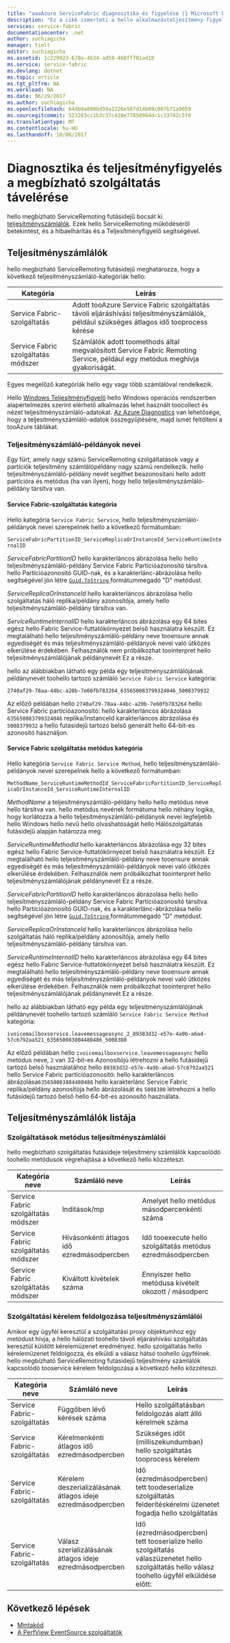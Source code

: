 ```yaml
---
title: "aaaAzure ServiceFabric diagnosztika és figyelése |} Microsoft Docs"
description: "Ez a cikk ismerteti a hello alkalmazásteljesítmény-figyelési szolgáltatásokkal hello Service Fabric megbízható ServiceRemoting futásidejű, például a teljesítményszámlálók azt által kibocsátott."
services: service-fabric
documentationcenter: .net
author: suchiagicha
manager: timlt
editor: suchiagicha
ms.assetid: 1c229923-670a-4634-ad59-468ff781ad18
ms.service: service-fabric
ms.devlang: dotnet
ms.topic: article
ms.tgt_pltfrm: NA
ms.workload: NA
ms.date: 06/29/2017
ms.author: suchiagicha
ms.openlocfilehash: 64db9a890bd59a1326e587d14b89c007b71a9059
ms.sourcegitcommit: 523283cc1b3c37c428e77850964dc1c33742c5f0
ms.translationtype: MT
ms.contentlocale: hu-HU
ms.lasthandoff: 10/06/2017
---
```

# <a name="diagnostics-and-performance-monitoring-for-reliable-service-remoting"></a>Diagnosztika és teljesítményfigyelés a megbízható szolgáltatás távelérése
hello megbízható ServiceRemoting futásidejű bocsát ki [teljesítményszámlálók](https://msdn.microsoft.com/library/system.diagnostics.performancecounter.aspx). Ezek hello ServiceRemoting működéséről betekintést, és a hibaelhárítás és a Teljesítményfigyelő segítségével.


## <a name="performance-counters"></a>Teljesítményszámlálók
hello megbízható ServiceRemoting futásidejű meghatározza, hogy a következő teljesítményszámláló-kategóriák hello:

| Kategória | Leírás |
| --- | --- |
| Service Fabric-szolgáltatás |Adott tooAzure Service Fabric szolgáltatás távoli eljáráshívási teljesítményszámlálók, például szükséges átlagos idő tooprocess kérése |
| Service Fabric szolgáltatás módszer |Számlálók adott toomethods által megvalósított Service Fabric Remoting Service, például egy metódus meghívja gyakoriságát. |

Egyes megelőző kategóriák hello egy vagy több számlálóval rendelkezik.

Hello [Windows Teljesítményfigyelő](https://technet.microsoft.com/library/cc749249.aspx) hello Windows operációs rendszerben alapértelmezés szerint elérhető alkalmazás lehet használt toocollect és nézet teljesítményszámláló-adatokat. [Az Azure Diagnostics](../cloud-services/cloud-services-dotnet-diagnostics.md) van lehetősége, hogy a teljesítményszámláló-adatok összegyűjtésére, majd ismét feltölteni a tooAzure táblákat.

### <a name="performance-counter-instance-names"></a>Teljesítményszámláló-példányok nevei
Egy fürt, amely nagy számú ServiceRemoting szolgáltatások vagy a partíciók teljesítmény számlálópéldány nagy számú rendelkezik. hello teljesítményszámláló-példány nevét segíthet beazonosítani hello adott partícióra és metódus (ha van ilyen), hogy hello teljesítményszámláló-példány társítva van.

#### <a name="service-fabric-service-category"></a>Service Fabric-szolgáltatás kategória
Hello kategória `Service Fabric Service`, hello teljesítményszámláló-példányok nevei szerepelnek hello a következő formátumban:

`ServiceFabricPartitionID_ServiceReplicaOrInstanceId_ServiceRuntimeInternalID`

*ServiceFabricPartitionID* hello karakterláncos ábrázolása hello hello teljesítményszámláló-példány Service Fabric Partícióazonosító társítva. hello Partícióazonosító GUID-nak, és a karakterlánc-ábrázolása hello segítségével jön létre [ `Guid.ToString` ](https://msdn.microsoft.com/library/97af8hh4.aspx) formátummegadó "D" metódust.

*ServiceReplicaOrInstanceId* hello karakterláncos ábrázolása hello szolgáltatás háló replika/példány azonosítója, amely hello teljesítményszámláló-példány társítva van.

*ServiceRuntimeInternalID* hello karakterláncos ábrázolása egy 64 bites egész hello Fabric Service-futtatókörnyezet belső használatra készült. Ez megtalálható hello teljesítményszámláló-példány neve tooensure annak egyediségét és más teljesítményszámláló-példányok nevei való ütközés elkerülése érdekében. Felhasználók nem próbálkozhat toointerpret hello teljesítményszámlálójának példánynevét Ez a része.

hello az alábbiakban látható egy példa egy teljesítményszámlálójának példánynevét toohello tartozó számláló `Service Fabric Service` kategória:

`2740af29-78aa-44bc-a20b-7e60fb783264_635650083799324046_5008379932`

Az előző példában hello `2740af29-78aa-44bc-a20b-7e60fb783264` hello Service Fabric partícióazonosító: hello karakterláncos ábrázolása `635650083799324046` replika/InstanceId karakterláncos ábrázolása és `5008379932` a hello futásidejű tartozó belső generált hello 64-bit-es azonosító használjon.

#### <a name="service-fabric-service-method-category"></a>Service Fabric szolgáltatás metódus kategória
Hello kategória `Service Fabric Service Method`, hello teljesítményszámláló-példányok nevei szerepelnek hello a következő formátumban:

`MethodName_ServiceRuntimeMethodId_ServiceFabricPartitionID_ServiceReplicaOrInstanceId_ServiceRuntimeInternalID`

*MethodName* a teljesítményszámláló-példány hello hello metódus neve hello társítva van. hello metódus nevének formátuma hello néhány logika, hogy korlátozza a hello teljesítményszámláló-példányok nevei legfeljebb hello Windows hello nevű hello olvashatóságát hello Hálószolgáltatás futásidejű alapján határozza meg.

*ServiceRuntimeMethodId* hello karakterláncos ábrázolása egy 32 bites egész hello Fabric Service-futtatókörnyezet belső használatra készült. Ez megtalálható hello teljesítményszámláló-példány neve tooensure annak egyediségét és más teljesítményszámláló-példányok nevei való ütközés elkerülése érdekében. Felhasználók nem próbálkozhat toointerpret hello teljesítményszámlálójának példánynevét Ez a része.

*ServiceFabricPartitionID* hello karakterláncos ábrázolása hello hello teljesítményszámláló-példány Service Fabric Partícióazonosító társítva. hello Partícióazonosító GUID-nak, és a karakterlánc-ábrázolása hello segítségével jön létre [ `Guid.ToString` ](https://msdn.microsoft.com/library/97af8hh4.aspx) formátummegadó "D" metódust.

*ServiceReplicaOrInstanceId* hello karakterláncos ábrázolása hello szolgáltatás háló replika/példány azonosítója, amely hello teljesítményszámláló-példány társítva van.

*ServiceRuntimeInternalID* hello karakterláncos ábrázolása egy 64 bites egész hello Fabric Service-futtatókörnyezet belső használatra készült. Ez megtalálható hello teljesítményszámláló-példány neve tooensure annak egyediségét és más teljesítményszámláló-példányok nevei való ütközés elkerülése érdekében. Felhasználók nem próbálkozhat toointerpret hello teljesítményszámlálójának példánynevét Ez a része.

hello az alábbiakban látható egy példa egy teljesítményszámlálójának példánynevét toohello tartozó számláló `Service Fabric Service Method` kategória:

`ivoicemailboxservice.leavemessageasync_2_89383d32-e57e-4a9b-a6ad-57c6792aa521_635650083804480486_5008380`

Az előző példában hello `ivoicemailboxservice.leavemessageasync` hello metódus neve, `2` van 32-bit-es Azonosítójú létrehozni a hello futásidejű tartozó belső használatához hello `89383d32-e57e-4a9b-a6ad-57c6792aa521` hello Service Fabric partícióazonosító: hello karakterláncos ábrázolása`635650083804480486` hello karakterlánc Service Fabric replika/példány azonosítója hello ábrázolását és `5008380` létrehozni a hello futásidejű tartozó belső hello 64-bit-es azonosító használata.

## <a name="list-of-performance-counters"></a>Teljesítményszámlálók listája
### <a name="service-method-performance-counters"></a>Szolgáltatások metódus teljesítményszámlálói

hello megbízható szolgáltatás futásideje teljesítmény számlálók kapcsolódó toohello metódusok végrehajtása a következő hello közzéteszi.

| Kategória neve | Számláló neve | Leírás |
| --- | --- | --- |
| Service Fabric szolgáltatás módszer |Indítások/mp |Amelyet hello metódus másodpercenkénti száma |
| Service Fabric szolgáltatás módszer |Hívásonkénti átlagos idő ezredmásodpercben |Idő tooexecute hello szolgáltatás metódus ezredmásodpercben |
| Service Fabric szolgáltatás módszer |Kiváltott kivételek száma |Ennyiszer hello metódusa kivételt okozott / másodperc |

### <a name="service-request-processing-performance-counters"></a>Szolgáltatási kérelem feldolgozása teljesítményszámlálói
Amikor egy ügyfél keresztül a szolgáltatási proxy objektumhoz egy metódust hívja, a hello hálózati toohello távoli eljáráshívási szolgáltatás keresztül küldött kérelemüzenet eredményez. hello szolgáltatás hello kérelemüzenet feldolgozza, és elküldi a válasz hátsó toohello ügyfélnek. hello megbízható ServiceRemoting futásidejű teljesítmény számlálók kapcsolódó tooservice kérelem feldolgozása a következő hello közzéteszi.

| Kategória neve | Számláló neve | Leírás |
| --- | --- | --- |
| Service Fabric-szolgáltatás |Függőben lévő kérések száma |Hello szolgáltatásban feldolgozás alatt álló kérelmek száma |
| Service Fabric-szolgáltatás |Kérelmenkénti átlagos idő ezredmásodpercben |Szükséges időt (milliszekundumban) hello szolgáltatás tooprocess kérelem |
| Service Fabric-szolgáltatás |Kérelem deszerializálásának átlagos ideje ezredmásodpercben |Idő (ezredmásodpercben) tett toodeserialize szolgáltatás felderítéskérelmi üzenetet fogadja hello szolgáltatás |
| Service Fabric-szolgáltatás |Válasz szerializálásának átlagos ideje ezredmásodpercben |Idő (ezredmásodpercben) tett tooserialize hello szolgáltatás válaszüzenetet hello szolgáltatás hello válasz toohello ügyfél elküldése előtt: |

## <a name="next-steps"></a>Következő lépések
* [Mintakód](https://github.com/Azure/servicefabric-samples)
* [A PerfView EventSource szolgáltatók](https://blogs.msdn.microsoft.com/vancem/2012/07/09/introduction-tutorial-logging-etw-events-in-c-system-diagnostics-tracing-eventsource/)
